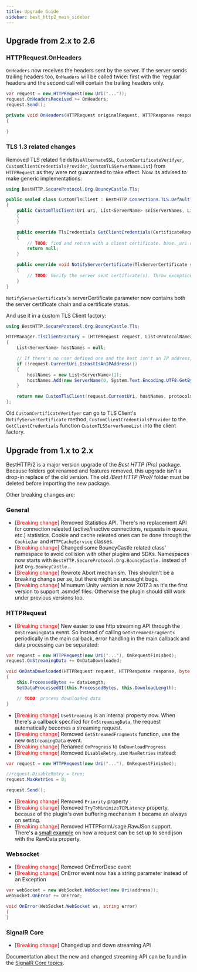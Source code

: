 ```yaml
---
title: Upgrade Guide
sidebar: best_http2_main_sidebar
---
```


## Upgrade from 2.x to 2.6

### HTTPRequest.OnHeaders

`OnHeaders` now receives the headers sent by the server. If the server sends trailing headers too, `OnHeaders` will be called twice: first with the 'regular' headers and the second call will contain the trailing headers only.

```csharp
var request = new HTTPRequest(new Uri("..."));
request.OnHeadersReceived += OnHeaders;
request.Send();

private void OnHeaders(HTTPRequest originalRequest, HTTPResponse response, Dictionary<string, List<string>> headers)
{
        
}
```

### TLS 1.3 related changes

Removed TLS related fields(`UseAlternateSSL`, `CustomCertificateVerifyer`, `CustomClientCredentialsProvider`, `CustomTLSServerNameList`) from `HTTPRequest` as they were not guaranteed to take effect. Now its advised to make generic implementations:

```csharp
using BestHTTP.SecureProtocol.Org.BouncyCastle.Tls;

public sealed class CustomTlsClient : BestHTTP.Connections.TLS.DefaultTls13Client
{
    public CustomTlsClient(Uri uri, List<ServerName> sniServerNames, List<ProtocolName> protocols) : base(uri, sniServerNames, protocols)
    {
    }

    public override TlsCredentials GetClientCredentials(CertificateRequest certificateRequest)
    {
        // TODO: find and return with a client certificate. base._uri contains the original uri the plugin trying to connect to.
        return null;
    }

    public override void NotifyServerCertificate(TlsServerCertificate serverCertificate)
    {
        // TODO: Verify the server sent certificate(s). Throw exceptions when invalid.
    }
}
```

`NotifyServerCertificate`'s serverCertificate parameter now contains both the server certificate chain and a certificate status.

And use it in a custom TLS Client factory:
```csharp
using BestHTTP.SecureProtocol.Org.BouncyCastle.Tls;

HTTPManager.TlsClientFactory = (HTTPRequest request, List<ProtocolName> protocols) =>
{
    List<ServerName> hostNames = null;

    // If there's no user defined one and the host isn't an IP address, add the default one
    if (!request.CurrentUri.IsHostIsAnIPAddress())
    {
        hostNames = new List<ServerName>(1);
        hostNames.Add(new ServerName(0, System.Text.Encoding.UTF8.GetBytes(request.CurrentUri.Host)));
    }

    return new CustomTlsClient(request.CurrentUri, hostNames, protocols);
};
```

Old `CustomCertificateVerifyer` can go to TLS Client's `NotifyServerCertificate` method, `CustomClientCredentialsProvider` to the `GetClientCredentials` function `CustomTLSServerNameList` into the client factory.

## Upgrade from 1.x to 2.x

BestHTTP/2 is a major version upgrade of the *Best HTTP (Pro)* package. Because folders got renamed and features removed, this upgrade isn't a drop-in replace of the old version. The old */Best HTTP (Pro)/* folder must be deleted before importing the new package.

Other breaking changes are:

### General

- [<span style="color:red">Breaking change</span>] Removed Statistics API. There's no replacement API for connection releated (active/inactive connections, requests in queue, etc.) statistics. Cookie and cache releated ones can be done through the `CookieJar` and `HTTPCacheService` classes.
- [<span style="color:red">Breaking change</span>] Changed some BouncyCastle related class' namespace to avoid collision with other plugins and SDKs. Namespaces now starts with `BestHTTP.SecureProtocol.Org.BouncyCastle.` instead of just `Org.BouncyCastle.`.
- [<span style="color:red">Breaking change</span>] Rewrote Abort mechanism. This shouldn't be a breaking change per se, but there might be uncaught bugs.
- [<span style="color:red">Breaking change</span>] Minumum Unity version is now 2017.3 as it's the first version to support .asmdef files. Otherwise the plugin should still work under previous versions too.

### HTTPRequest

- [<span style="color:red">Breaking change</span>] New easier to use http streaming API through the `OnStreamingData` event. So instead of calling `GetStreamedFragments` periodically in the main callback, error handling in the main callback and data processing can be separated:

```csharp
var request = new HTTPRequest(new Uri("..."), OnRequestFinished);
request.OnStreamingData += OnDataDownloaded;

void OnDataDownloaded(HTTPRequest request, HTTPResponse response, byte[] data, int dataLength)
{
    this.ProcessedBytes += dataLength;
    SetDataProcessedUI(this.ProcessedBytes, this.DownloadLength);

    // TODO: process downloaded data
}
```

- [<span style="color:red">Breaking change</span>] `UseStreaming` is an internal property now. When there's a callback specified for `OnStreamingData`, the request automatically becomes a streaming request.
- [<span style="color:red">Breaking change</span>] Removed `GetStreamedFragments` function, use the new `OnStreamingData` event.
- [<span style="color:red">Breaking change</span>] Renamed `OnProgress` to `OnDownloadProgress`
- [<span style="color:red">Breaking change</span>] Removed `DisableRetry`, use `MaxRetries` instead:

```csharp
var request = new HTTPRequest(new Uri("..."), OnRequestFinished);

//request.DisableRetry = true;
request.MaxRetries = 0;

request.Send();
```

- [<span style="color:red">Breaking change</span>] Removed `Priority` property
- [<span style="color:red">Breaking change</span>] Removed `TryToMinimizeTCPLatency` property, because of the plugin's own buffering mechanism it became an always on setting.
- [<span style="color:red">Breaking change</span>] Removed HTTPFormUsage.RawJSon support. There's a [small example](protocols/http/SmallCode-Samples.html#send-json-data) on how a request can be set up to send json with the RawData property.

### Websocket

- [<span style="color:red">Breaking change</span>] Removed OnErrorDesc event
- [<span style="color:red">Breaking change</span>] OnError event now has a string parameter instead of an Exception

```csharp
var webSocket = new WebSocket.WebSocket(new Uri(address));
webSocket.OnError += OnError;

void OnError(WebSocket.WebSocket ws, string error)
{
}
```

### SignalR Core

- [<span style="color:red">Breaking change</span>] Changed up and down streaming API

Documentation about the new and changed streaming API can be found in the [SignalR Core topics](protocols/signalr_core/HubConnection.html#streaming-from-the-server). 
